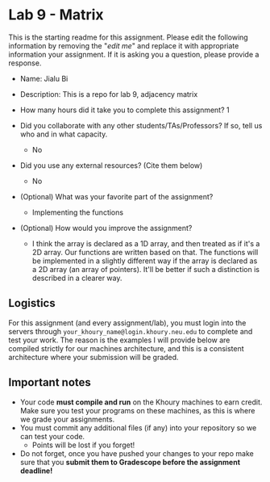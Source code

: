 # Lab 9 - Matrix

This is the starting readme for this assignment.  Please edit the following information by removing the "*edit me*" and replace it with appropriate information your assignment. If it is asking you a question, please provide a response.

- Name: Jialu Bi

- Description: This is a repo for lab 9, adjacency matrix

- How many hours did it take you to complete this assignment? 1

- Did you collaborate with any other students/TAs/Professors? If so, tell us who and in what capacity.
  - No

- Did you use any external resources? (Cite them below)
  - No

- (Optional) What was your favorite part of the assignment? 
  - Implementing the functions

- (Optional) How would you improve the assignment? 
  - I think the array is declared as a 1D array, and then treated as if it's a 2D array. Our functions are written based on that. The functions will be implemented in a slightly different way if the array is declared as a 2D array (an array of pointers). It'll be better if such a distinction is described in a clearer way.

## Logistics

For this assignment (and every assignment/lab), you must login into the servers through `your_khoury_name@login.khoury.neu.edu` to complete and test your work. The reason is the examples I will provide below are compiled strictly for our machines architecture, and this is a consistent architecture where your submission will be graded.

## Important notes

* Your code **must compile and run** on the Khoury machines to earn credit. Make sure you test your programs on these machines, as this is where we grade your assignments.
* You must commit any additional files (if any) into your repository so we can test your code.
  * Points will be lost if you forget!
* Do not forget, once you have pushed your changes to your repo make sure that you **submit them to Gradescope before the assignment deadline!**

